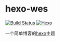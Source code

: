 # hexo-wes
[![Build Status](https://img.shields.io/badge/build--brightgreen.svg)](https://github.com/weswu/hexo-wes)
[![Hexo](https://img.shields.io/badge/hexo-3.2.0+-blue.svg)](https://github.com/hexojs/hexo)

一个简单博客的[hexo](https://hexo.io)主题

